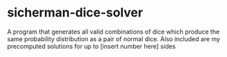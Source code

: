# sicherman-dice-solver
A program that generates all valid combinations of dice which produce the same probability distribution as a pair of normal dice. Also included are my precomputed solutions for up to [insert number here] sides
